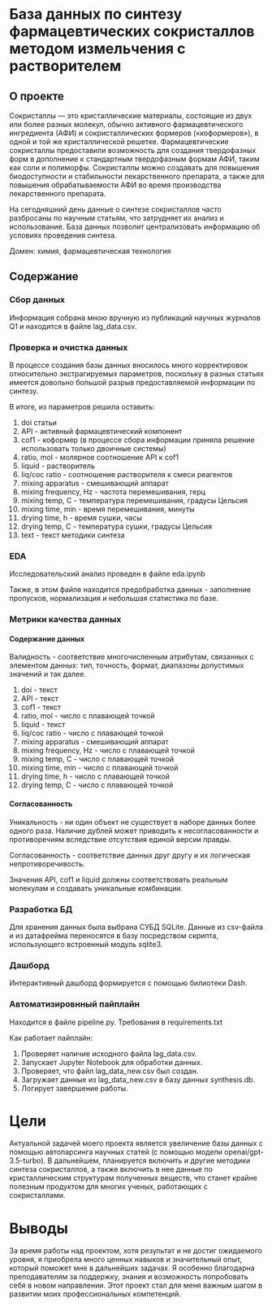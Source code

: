 # База данных по синтезу фармацевтических сокристаллов методом измельчения с растворителем

## О  проекте

Сокристаллы — это кристаллические материалы, состоящие из двух или более разных молекул, обычно активного фармацевтического ингредиента (АФИ) и сокристаллических формеров («коформеров»), в одной и той же кристаллической решетке. Фармацевтические сокристаллы предоставили возможность для создания твердофазных форм в дополнение к стандартным твердофазным формам АФИ, таким как соли и полиморфы. Сокристаллы можно создавать для повышения биодоступности и стабильности лекарственного препарата, а также для повышения обрабатываемости АФИ во время производства лекарственного препарата.

 На сегодняшний день данные о синтезе сокристаллов часто разбросаны по научным статьям, что затрудняет их анализ и использование. База данных позволит централизовать информацию об условиях проведения синтеза.

 Домен: химия, фармацевтическая технология

## Содержание

### Сбор данных

Информация собрана мною вручную из публикаций научных журналов Q1 и находится в файле lag_data.csv.

### Проверка и очистка данных

В процессе создания базы данных вносилось много корректировок относительно экстрагируемых параметров, поскольку в разных статьях имеется довольно большой разрыв предоставляемой информации по синтезу.

В итоге, из параметров решила оставить:

1. doi статьи
2. API - активный фармацевтический компонент
3. cof1 - коформер (в процессе сбора информации приняла решение использовать  только двоичные системы)
4. ratio, mol - молярное соотношение API к cof1
5. liquid - растворитель
6. liq/coc ratio - соотношение растворителя к смеси реагентов
7. mixing apparatus - смешивающий аппарат
8. mixing frequency, Hz - частота перемешивания, герц
9. mixing temp, C - температура перемешивания, градусы Цельсия
10. mixing time, min - время перемешивания, минуты
11. drying time, h - время сушки, часы
12. drying temp, C - температура сушки, градусы Цельсия
13. text - текст методики синтеза
    
### EDA

Исследовательский анализ проведен в файле eda.ipynb

Также, в этом файле находится предобработка данных - заполнение пропусков, нормализация и небольшая статистика по базе.


### Метрики качества данных

#### Содержание данных

Валидность - соответствие многочисленным атрибутам, связанных с элементом данных: тип, точность, формат, диапазоны допустимых значений и так далее.

1. doi - текст
2. API - текст
3. cof1 - текст
4. ratio, mol - число с плавающей точкой
5. liquid - текст
6. liq/coc ratio - число с плавающей точкой
7. mixing apparatus - смешивающий аппарат
8. mixing frequency, Hz - число с плавающей точкой
9. mixing temp, C - число с плавающей точкой
10. mixing time, min - число с плавающей точкой
11. drying time, h - число с плавающей точкой
12. drying temp, C - число с плавающей точкой

#### Согласованность

Уникальность - ни один объект не существует в наборе данных более одного раза. Наличие дублей может приводить к несогласованности и противоречиям вследствие отсутствия единой версии правды.

Согласованность - соответствие данных друг другу и их логическая непротиворечивость.

Значения API, cof1 и liquid должны соответствовать реальным молекулам и создавать уникальные комбинации.

### Разработка БД

Для хранения данных была выбрана СУБД SQLite. Данные из csv-файла и из датафрейма переносятся в базу посредством скрипта, использующего встроенный модуль sqlite3.

### Дашборд

Интерактивный дашборд формируется с помощью билиотеки Dash.

### Автоматизировнный пайплайн

Находится в файле pipeline.py. Требования в requirements.txt 

Как работает пайплайн:

1. Проверяет наличие исходного файла lag_data.csv.
2. Запускает Jupyter Notebook для обработки данных.
3. Проверяет, что файл lag_data_new.csv был создан.
4. Загружает данные из lag_data_new.csv в базу данных synthesis.db.
5. Логирует завершение работы.

# Цели

Актуальной задачей моего проекта является увеличение базы данных с помощью автопарсинга научных статей (с помощью модели openai/gpt-3.5-turbo). В дальнейшем, планируется включить и другие методики синтеза сокристаллов, а также включить в нее данные по кристаллическим структурам полученных веществ, что станет крайне полезным продуктом для многих ученых, работающих с сокристаллами.

# Выводы

За время работы над проектом, хотя результат и не достиг ожидаемого уровня, я приобрела много ценных навыков и значительный опыт, который поможет мне в дальнейших задачах. Я особенно благодарна преподавателям за поддержку, знания и возможность попробовать себя в новом направлении. Этот проект стал для меня важным шагом в развитии моих профессиональных компетенций.
